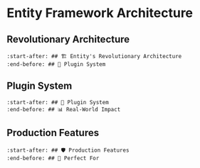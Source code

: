 # Entity Framework Architecture

## Revolutionary Architecture

```{include} ../../README.md
:start-after: ## 🏗️ Entity's Revolutionary Architecture
:end-before: ## 🔌 Plugin System
```

## Plugin System

```{include} ../../README.md
:start-after: ## 🔌 Plugin System
:end-before: ## 📊 Real-World Impact
```

## Production Features

```{include} ../../README.md
:start-after: ## 🛡️ Production Features
:end-before: ## 🎯 Perfect For
```
